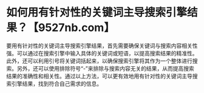 # 如何用有针对性的关键词主导搜索引擎结果？【9527nb.com】

要用有针对性的关键词主导搜索引擎结果，首先需要确保关键词与搜索内容相关性强。可以通过在搜索引擎中输入具体的关键词或短语，以提高搜索结果的精准性。此外，还可以利用引号将关键词括起来，以确保搜索引擎将其作为一个整体进行搜索。另外，还可以使用排除符号“-”来排除与搜索内容无关的结果，从而提高搜索结果的准确性和相关性。通过以上方法，可以更有效地用有针对性的关键词主导搜索引擎结果，找到符合自己需求的信息。